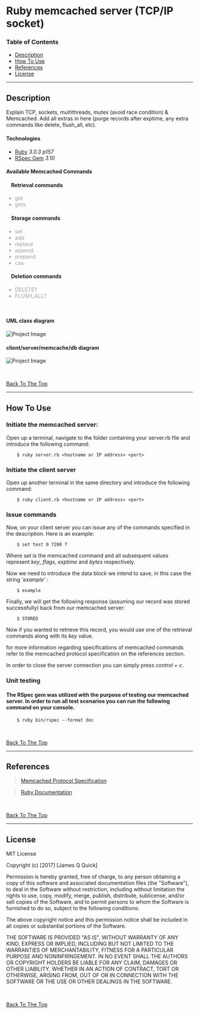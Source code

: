# Ruby memcached server (TCP/IP socket)

### Table of Contents

- [Description](#description)
- [How To Use](#how-to-use)
- [References](#references)
- [License](#license)

---

## Description

Explain TCP, sockets, multithreads, mutex (avoid race condition) & Memcached. Add all extras in here (purge records after exptime, any extra commands like delete, flush_all, etc). 

#### Technologies

- [Ruby](#https://www.ruby-lang.org/en/downloads/) *3.0.3 p157*
- [RSpec Gem](#https://rspec.info) *3.10*

#### Available Memcached Commands
#### &nbsp;&nbsp;&nbsp;&nbsp;Retrieval commands
<ul>
    <li style="color:#9E9E9F">
        get
    </li>
    <li style="color:#9E9E9F">
        gets
    </li>
</ul>

#### &nbsp;&nbsp;&nbsp;&nbsp;Storage commands
<ul>
    <li style="color:#9E9E9F">
        set
    </li>
    <li style="color:#9E9E9F">
        add
    </li>
    <li style="color:#9E9E9F">
        replace
    </li>
    <li style="color:#9E9E9F">
        append
    </li>
    <li style="color:#9E9E9F">
        prepend
    </li>
    <li style="color:#9E9E9F">
        cas
    </li>
</ul>

#### &nbsp;&nbsp;&nbsp;&nbsp;Deletion commands
<ul>
    <li style="color:#9E9E9F">
        DELETE?
    </li>
    <li style="color:#9E9E9F">
        FLUSH_ALL?
    </li>
</ul>


<br>

#### UML class diagram
![Project Image](project-image-url)

#### client/server/memcache/db diagram
![Project Image](project-image-url)

<br>

[Back To The Top](#)

---

## How To Use

### **Initiate the memcached server:**
Open up a terminal, navigate to the folder containing your server.rb file and introduce the following command:
```
    $ ruby server.rb <hostname or IP address> <port>
```

### Initiate the client server
Open up another terminal in the same directory and introduce the following command:
```
    $ ruby client.rb <hostname or IP address> <port>
```
### Issue commands
Now, on your client server you can issue any of the commands specified in the description. Here is an example:
```
    $ set test 0 7200 7
```
<command name> <key> <flags> <exptime> <bytes>

Where *set* is the memcached command and all subsequent values represent *key*, *flags*, *exptime* and *bytes* respectively.


Now we need to introduce the data block we intend to save, in this case the string *'example'* :

```
    $ example
```

Finally, we will get the following response (assuming our record was stored successfully) back from our memcached server:
```
    $ STORED
```
Now if you wanted to retrieve this record, you would use one of the retrieval commands along with its *key* value.

for more information regarding specifications of memcached commands refer to the memcached protocol specification on the references section.

In order to close the server connection you can simply press *control + c*.

### **Unit testing**
#### The RSpec gem was utilized with the purpose of testing our memcached server. In order to run all test scenarios you can run the following command on your console. 
```
    $ ruby bin/rspec --format doc
```
<br>

[Back To The Top](#)

---

## References
>[Memcached Protocol Specification](https://github.com/memcached/memcached/blob/master/doc/protocol.txt)

>[Ruby Documentation](https://www.ruby-lang.org/en/documentation/)

<br>

[Back To The Top](#read-me-template)

---

## License

MIT License

Copyright (c) [2017] [James Q Quick]

Permission is hereby granted, free of charge, to any person obtaining a copy
of this software and associated documentation files (the "Software"), to deal
in the Software without restriction, including without limitation the rights
to use, copy, modify, merge, publish, distribute, sublicense, and/or sell
copies of the Software, and to permit persons to whom the Software is
furnished to do so, subject to the following conditions:

The above copyright notice and this permission notice shall be included in all
copies or substantial portions of the Software.

THE SOFTWARE IS PROVIDED "AS IS", WITHOUT WARRANTY OF ANY KIND, EXPRESS OR
IMPLIED, INCLUDING BUT NOT LIMITED TO THE WARRANTIES OF MERCHANTABILITY,
FITNESS FOR A PARTICULAR PURPOSE AND NONINFRINGEMENT. IN NO EVENT SHALL THE
AUTHORS OR COPYRIGHT HOLDERS BE LIABLE FOR ANY CLAIM, DAMAGES OR OTHER
LIABILITY, WHETHER IN AN ACTION OF CONTRACT, TORT OR OTHERWISE, ARISING FROM,
OUT OF OR IN CONNECTION WITH THE SOFTWARE OR THE USE OR OTHER DEALINGS IN THE
SOFTWARE.

<br>

[Back To The Top](#)
